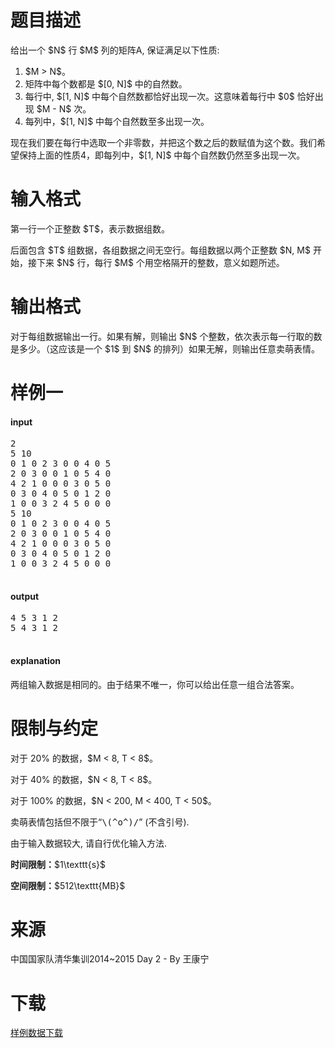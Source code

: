 # 题目描述

<p>给出一个 $N$ 行 $M$ 列的矩阵A, 保证满足以下性质:</p>
<ol><li>$M &gt; N$。</li>
<li>矩阵中每个数都是 $[0, N]$ 中的自然数。</li>
<li>每行中, $[1, N]$ 中每个自然数都恰好出现一次。这意味着每行中 $0$ 恰好出现 $M - N$ 次。</li>
<li>每列中，$[1, N]$ 中每个自然数至多出现一次。</li>
</ol><p>现在我们要在每行中选取一个非零数，并把这个数之后的数赋值为这个数。我们希望保持上面的性质4，即每列中，$[1, N]$ 中每个自然数仍然至多出现一次。</p>

# 输入格式


<p>第一行一个正整数 $T$，表示数据组数。</p>
<p>后面包含 $T$ 组数据，各组数据之间无空行。每组数据以两个正整数 $N, M$ 开始，接下来 $N$ 行，每行 $M$ 个用空格隔开的整数，意义如题所述。</p>

# 输出格式


<p>对于每组数据输出一行。如果有解，则输出 $N$ 个整数，依次表示每一行取的数是多少。（这应该是一个 $1$ 到 $N$ 的排列）如果无解，则输出任意卖萌表情。</p>

# 样例一


<h4>input</h4>
<pre>2
5 10
0 1 0 2 3 0 0 4 0 5
2 0 3 0 0 1 0 5 4 0
4 2 1 0 0 0 3 0 5 0
0 3 0 4 0 5 0 1 2 0
1 0 0 3 2 4 5 0 0 0
5 10
0 1 0 2 3 0 0 4 0 5
2 0 3 0 0 1 0 5 4 0
4 2 1 0 0 0 3 0 5 0
0 3 0 4 0 5 0 1 2 0
1 0 0 3 2 4 5 0 0 0

</pre>

<h4>output</h4>
<pre>4 5 3 1 2
5 4 3 1 2

</pre>

<h4>explanation</h4>
<p>两组输入数据是相同的。由于结果不唯一，你可以给出任意一组合法答案。</p>

# 限制与约定


<p>对于 20% 的数据，$M &lt; 8, T &lt; 8$。</p>
<p>对于 40% 的数据，$N &lt; 8, T &lt; 8$。</p>
<p>对于 100% 的数据，$N &lt; 200, M &lt; 400, T &lt; 50$。</p>
<p>卖萌表情包括但不限于“<samp>\(^o^)/</samp>” (不含引号).</p>
<p>由于输入数据较大, 请自行优化输入方法.</p>
<p><strong>时间限制：</strong>$1\texttt{s}$</p>
<p><strong>空间限制：</strong>$512\texttt{MB}$</p>

# 来源


<p>中国国家队清华集训2014~2015 Day 2 - By 王康宁</p>

# 下载


<p><a href="/download.php?type=problem&amp;id=41">样例数据下载</a></p>

